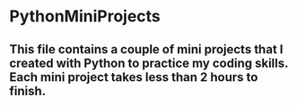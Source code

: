# PythonMiniProjects
## This file contains a couple of mini projects that I created with Python to practice my coding skills. Each mini project takes less than 2 hours to finish. 
